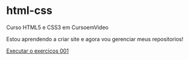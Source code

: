 # html-css
 Curso HTML5 e CSS3 em CursoemVideo

 Estou aprendendo a criar site e agora vou gerenciar meus repositorios!

<a href="https://danilosant0s.github.io/html-css/exercicio/ex001/index.html">Executar o exercicos 001